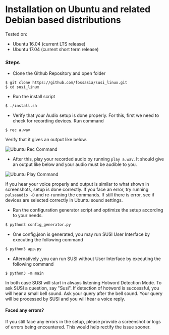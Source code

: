 # Installation on Ubuntu and related Debian based distributions

Tested on:
- Ubuntu 16.04 (current LTS release)
- Ubuntu 17.04 (current short term release)

### Steps
- Clone the Github Repository and open folder
```
$ git clone https://github.com/fossasia/susi_linux.git
$ cd susi_linux
```
- Run the install script
````bash
$ ./install.sh
````
- Verify that your Audio setup is done properly. For this, first we need to check for recording devices. Run command 
```
$ rec a.wav
```
Verify that it gives an output like below.

![Ubuntu Rec Command](images/ubuntu-rec.png)

- After this, play your recorded audio by running ```play a.wav```. It should give an output like below
and your audio must be audible to you.

![Ubuntu Play Command](images/ubuntu-play.png)

If you hear your voice properly and output is similar to what shown in screenshots, setup is 
done correctly. If you face an error, try running ```pulseaudio -D``` and re-running the commands.
If still there is error, see if devices are selected correctly in Ubuntu sound settings.

- Run the configuration generator script and optimize the setup according to your needs.
```bash
$ python3 config_generator.py
```

- One config.json is generated, you may run SUSI User Interface by executing the following command
```bash
$ python3 app.py
```
- Alternatively ,you can run SUSI without User Interface by executing the following command
```
$ python3 -m main
```

In both case SUSI will start in always listening Hotword Detection Mode. To ask SUSI a question, say "Susi". If detection of
hotword is successful, you will hear a small bell sound. Ask your query after the bell sound. Your query will be
processed by SUSI and you will hear a voice reply.

#### Faced any errors?

If you still face any errors in the setup, please provide a screenshot or logs of errors being encountered.
This would help rectify the issue sooner.

